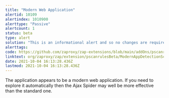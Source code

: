 ```yaml
---
title: "Modern Web Application"
alertid: 10109
alertindex: 1010900
alerttype: "Passive"
alertcount: 1
status: beta
type: alert
solution: "This is an informational alert and so no changes are required."
alerttags: 
code: https://github.com/zaproxy/zap-extensions/blob/main/addOns/pscanrulesBeta/src/main/java/org/zaproxy/zap/extension/pscanrulesBeta/ModernAppDetectionScanRule.java
linktext: org/zaproxy/zap/extension/pscanrulesBeta/ModernAppDetectionScanRule.java
date: 2021-10-04 16:13:28.436Z
lastmod: 2021-10-04 16:13:28.436Z
---
```

The application appears to be a modern web application. If you need to explore it automatically then the Ajax Spider may well be more effective than the standard one.
